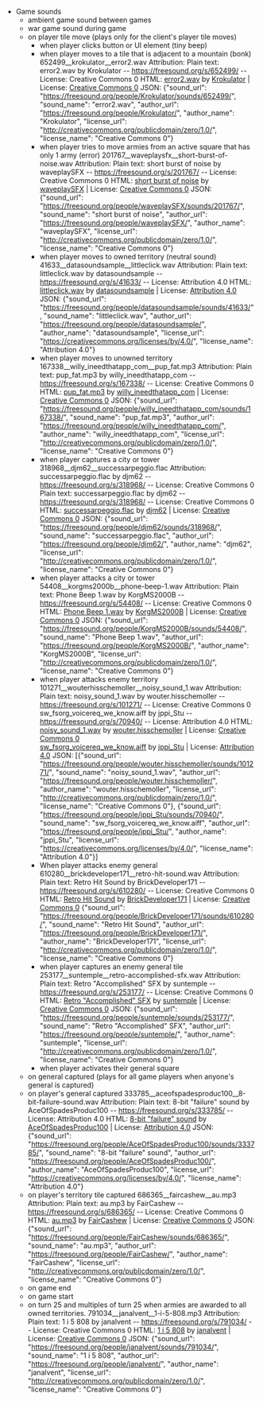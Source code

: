 - Game sounds
	- ambient game sound between games
	- war game sound during game
	- on player tile move (plays only for the client's player tile moves)
		- when player clicks button or UI element (tiny beep)
		- when player moves to a tile that is adjacent to a mountain (bonk)
			652499__krokulator__error2.wav
			Attribution:
			Plain text:
			error2.wav by Krokulator -- https://freesound.org/s/652499/ -- License: Creative Commons 0
			HTML:
			<a href="https://freesound.org/people/Krokulator/sounds/652499/">error2.wav</a> by <a href="https://freesound.org/people/Krokulator/">Krokulator</a> | License: <a href="http://creativecommons.org/publicdomain/zero/1.0/">Creative Commons 0</a>
			JSON:
			{"sound_url": "https://freesound.org/people/Krokulator/sounds/652499/", "sound_name": "error2.wav", "author_url": "https://freesound.org/people/Krokulator/", "author_name": "Krokulator", "license_url": "http://creativecommons.org/publicdomain/zero/1.0/", "license_name": "Creative Commons 0"}
		- when player tries to move armies from an active square that has only 1 army (error)
			201767__waveplaysfx__short-burst-of-noise.wav
			Attribution:
			Plain text:
			short burst of noise by waveplaySFX -- https://freesound.org/s/201767/ -- License: Creative Commons 0
			HTML:
			<a href="https://freesound.org/people/waveplaySFX/sounds/201767/">short burst of noise</a> by <a href="https://freesound.org/people/waveplaySFX/">waveplaySFX</a> | License: <a href="http://creativecommons.org/publicdomain/zero/1.0/">Creative Commons 0</a>
			JSON:
			{"sound_url": "https://freesound.org/people/waveplaySFX/sounds/201767/", "sound_name": "short burst of noise", "author_url": "https://freesound.org/people/waveplaySFX/", "author_name": "waveplaySFX", "license_url": "http://creativecommons.org/publicdomain/zero/1.0/", "license_name": "Creative Commons 0"}
		- when player moves to owned territory (neutral sound)
			41633__datasoundsample__littleclick.wav
			Attribution:
			Plain text:
			littleclick.wav by datasoundsample -- https://freesound.org/s/41633/ -- License: Attribution 4.0
			HTML:
			<a href="https://freesound.org/people/datasoundsample/sounds/41633/">littleclick.wav</a> by <a href="https://freesound.org/people/datasoundsample/">datasoundsample</a> | License: <a href="https://creativecommons.org/licenses/by/4.0/">Attribution 4.0</a>
			JSON:
			{"sound_url": "https://freesound.org/people/datasoundsample/sounds/41633/", "sound_name": "littleclick.wav", "author_url": "https://freesound.org/people/datasoundsample/", "author_name": "datasoundsample", "license_url": "https://creativecommons.org/licenses/by/4.0/", "license_name": "Attribution 4.0"}
		- when player moves to unowned territory
			167338__willy_ineedthatapp_com__pup_fat.mp3
			Attribution:
			Plain text:
			pup_fat.mp3 by willy_ineedthatapp_com -- https://freesound.org/s/167338/ -- License: Creative Commons 0
			HTML:
			<a href="https://freesound.org/people/willy_ineedthatapp_com/sounds/167338/">pup_fat.mp3</a> by <a href="https://freesound.org/people/willy_ineedthatapp_com/">willy_ineedthatapp_com</a> | License: <a href="http://creativecommons.org/publicdomain/zero/1.0/">Creative Commons 0</a>
			JSON:
			{"sound_url": "https://freesound.org/people/willy_ineedthatapp_com/sounds/167338/", "sound_name": "pup_fat.mp3", "author_url": "https://freesound.org/people/willy_ineedthatapp_com/", "author_name": "willy_ineedthatapp_com", "license_url": "http://creativecommons.org/publicdomain/zero/1.0/", "license_name": "Creative Commons 0"}
		- when player captures a city or tower
			318968__djm62__successarpeggio.flac
			Attribution:
			successarpeggio.flac by djm62 -- https://freesound.org/s/318968/ -- License: Creative Commons 0
			Plain text:
			successarpeggio.flac by djm62 -- https://freesound.org/s/318968/ -- License: Creative Commons 0
			HTML:
			<a href="https://freesound.org/people/djm62/sounds/318968/">successarpeggio.flac</a> by <a href="https://freesound.org/people/djm62/">djm62</a> | License: <a href="http://creativecommons.org/publicdomain/zero/1.0/">Creative Commons 0</a>
			JSON:
			{"sound_url": "https://freesound.org/people/djm62/sounds/318968/", "sound_name": "successarpeggio.flac", "author_url": "https://freesound.org/people/djm62/", "author_name": "djm62", "license_url": "http://creativecommons.org/publicdomain/zero/1.0/", "license_name": "Creative Commons 0"}
		- when player attacks a city or tower
			54408__korgms2000b__phone-beep-1.wav
			Attribution:
			Plain text:
			Phone Beep 1.wav by KorgMS2000B -- https://freesound.org/s/54408/ -- License: Creative Commons 0
			HTML:
			<a href="https://freesound.org/people/KorgMS2000B/sounds/54408/">Phone Beep 1.wav</a> by <a href="https://freesound.org/people/KorgMS2000B/">KorgMS2000B</a> | License: <a href="http://creativecommons.org/publicdomain/zero/1.0/">Creative Commons 0</a>
			JSON:
			{"sound_url": "https://freesound.org/people/KorgMS2000B/sounds/54408/", "sound_name": "Phone Beep 1.wav", "author_url": "https://freesound.org/people/KorgMS2000B/", "author_name": "KorgMS2000B", "license_url": "http://creativecommons.org/publicdomain/zero/1.0/", "license_name": "Creative Commons 0"}
		- when player attacks enemy territory
			101271__wouterhisschemoller__noisy_sound_1.wav
			Attribution:
			Plain text:
			noisy_sound_1.wav by wouter.hisschemoller -- https://freesound.org/s/101271/ -- License: Creative Commons 0
			sw_fsorg_voicereq_we_know.aiff by jppi_Stu -- https://freesound.org/s/70940/ -- License: Attribution 4.0
			HTML:
			<a href="https://freesound.org/people/wouter.hisschemoller/sounds/101271/">noisy_sound_1.wav</a> by <a href="https://freesound.org/people/wouter.hisschemoller/">wouter.hisschemoller</a> | License: <a href="http://creativecommons.org/publicdomain/zero/1.0/">Creative Commons 0</a><br>
			<a href="https://freesound.org/people/jppi_Stu/sounds/70940/">sw_fsorg_voicereq_we_know.aiff</a> by <a href="https://freesound.org/people/jppi_Stu/">jppi_Stu</a> | License: <a href="https://creativecommons.org/licenses/by/4.0/">Attribution 4.0</a>
			JSON:
			[{"sound_url": "https://freesound.org/people/wouter.hisschemoller/sounds/101271/", "sound_name": "noisy_sound_1.wav", "author_url": "https://freesound.org/people/wouter.hisschemoller/", "author_name": "wouter.hisschemoller", "license_url": "http://creativecommons.org/publicdomain/zero/1.0/", "license_name": "Creative Commons 0"}, {"sound_url": "https://freesound.org/people/jppi_Stu/sounds/70940/", "sound_name": "sw_fsorg_voicereq_we_know.aiff", "author_url": "https://freesound.org/people/jppi_Stu/", "author_name": "jppi_Stu", "license_url": "https://creativecommons.org/licenses/by/4.0/", "license_name": "Attribution 4.0"}]
		- When player attacks enemy general
			610280__brickdeveloper171__retro-hit-sound.wav
			Attribution:
			Plain text:
			Retro Hit Sound by BrickDeveloper171 -- https://freesound.org/s/610280/ -- License: Creative Commons 0
			HTML:
			<a href="https://freesound.org/people/BrickDeveloper171/sounds/610280/">Retro Hit Sound</a> by <a href="https://freesound.org/people/BrickDeveloper171/">BrickDeveloper171</a> | License: <a href="http://creativecommons.org/publicdomain/zero/1.0/">Creative Commons 0</a>
			{"sound_url": "https://freesound.org/people/BrickDeveloper171/sounds/610280/", "sound_name": "Retro Hit Sound", "author_url": "https://freesound.org/people/BrickDeveloper171/", "author_name": "BrickDeveloper171", "license_url": "http://creativecommons.org/publicdomain/zero/1.0/", "license_name": "Creative Commons 0"}
		- when player captures an enemy general tile
			253177__suntemple__retro-accomplished-sfx.wav
			Attribution:
			Plain text:
			Retro "Accomplished" SFX by suntemple -- https://freesound.org/s/253177/ -- License: Creative Commons 0
			HTML:
			<a href="https://freesound.org/people/suntemple/sounds/253177/">Retro "Accomplished" SFX</a> by <a href="https://freesound.org/people/suntemple/">suntemple</a> | License: <a href="http://creativecommons.org/publicdomain/zero/1.0/">Creative Commons 0</a>
			JSON:
			{"sound_url": "https://freesound.org/people/suntemple/sounds/253177/", "sound_name": "Retro \"Accomplished\" SFX", "author_url": "https://freesound.org/people/suntemple/", "author_name": "suntemple", "license_url": "http://creativecommons.org/publicdomain/zero/1.0/", "license_name": "Creative Commons 0"}
		- when player activates their general square
	- on general captured (plays for all game players when anyone's general is captured)
	- on player's general captured
		333785__aceofspadesproduc100__8-bit-failure-sound.wav
		Attribution:
		Plain text:
		8-bit "failure" sound by AceOfSpadesProduc100 -- https://freesound.org/s/333785/ -- License: Attribution 4.0
		HTML:
		<a href="https://freesound.org/people/AceOfSpadesProduc100/sounds/333785/">8-bit "failure" sound</a> by <a href="https://freesound.org/people/AceOfSpadesProduc100/">AceOfSpadesProduc100</a> | License: <a href="https://creativecommons.org/licenses/by/4.0/">Attribution 4.0</a>
		JSON:
		{"sound_url": "https://freesound.org/people/AceOfSpadesProduc100/sounds/333785/", "sound_name": "8-bit \"failure\" sound", "author_url": "https://freesound.org/people/AceOfSpadesProduc100/", "author_name": "AceOfSpadesProduc100", "license_url": "https://creativecommons.org/licenses/by/4.0/", "license_name": "Attribution 4.0"}
	- on player's territory tile captured
		686365__faircashew__au.mp3
		Attribution:
		Plain text:
		au.mp3 by FairCashew -- https://freesound.org/s/686365/ -- License: Creative Commons 0
		HTML:
		<a href="https://freesound.org/people/FairCashew/sounds/686365/">au.mp3</a> by <a href="https://freesound.org/people/FairCashew/">FairCashew</a> | License: <a href="http://creativecommons.org/publicdomain/zero/1.0/">Creative Commons 0</a>
		JSON:
		{"sound_url": "https://freesound.org/people/FairCashew/sounds/686365/", "sound_name": "au.mp3", "author_url": "https://freesound.org/people/FairCashew/", "author_name": "FairCashew", "license_url": "http://creativecommons.org/publicdomain/zero/1.0/", "license_name": "Creative Commons 0"}
	- on game end
	- on game start
	- on turn 25 and multiples of turn 25 when armies are awarded to all owned territories.
		791034__janalvent__1-i-5-808.mp3
		Attribution:
		Plain text:
		1 i 5 808 by janalvent -- https://freesound.org/s/791034/ -- License: Creative Commons 0
		HTML:
		<a href="https://freesound.org/people/janalvent/sounds/791034/">1 i 5 808</a> by <a href="https://freesound.org/people/janalvent/">janalvent</a> | License: <a href="http://creativecommons.org/publicdomain/zero/1.0/">Creative Commons 0</a>
		JSON:
		{"sound_url": "https://freesound.org/people/janalvent/sounds/791034/", "sound_name": "1 i 5 808", "author_url": "https://freesound.org/people/janalvent/", "author_name": "janalvent", "license_url": "http://creativecommons.org/publicdomain/zero/1.0/", "license_name": "Creative Commons 0"}